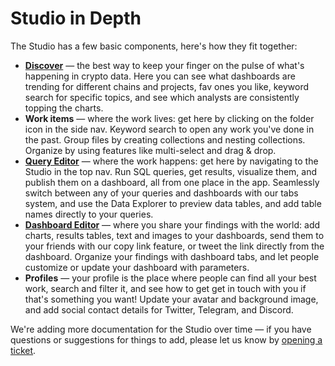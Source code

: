 # Studio in Depth

The Studio has a few basic components, here's how they fit together:

* [**Discover**](../discover.md) — the best way to keep your finger on the pulse of what's happening in crypto data. Here you can see what dashboards are trending for different chains and projects, fav ones you like, keyword search for specific topics, and see which analysts are consistently topping the charts.
* **Work items** — where the work lives: get here by clicking on the folder icon in the side nav. Keyword search to open any work you've done in the past. Group files by creating collections and nesting collections. Organize by using features like multi-select and drag & drop.&#x20;
* [**Query Editor**](query-editor/) — where the work happens: get here by navigating to the Studio in the top nav. Run SQL queries, get results, visualize them, and publish them on a dashboard, all from one place in the app. Seamlessly switch between any of your queries and dashboards with our tabs system, and use the Data Explorer to preview data tables, and add table names directly to your queries.&#x20;
* [**Dashboard Editor**](dashboard-editor/) — where you share your findings with the world: add charts, results tables, text and images to your dashboards, send them to your friends with our copy link feature, or tweet the link directly from the dashboard. Organize your findings with dashboard tabs, and let people customize or update your dashboard with parameters.
* **Profiles** — your profile is the place where people can find all your best work, search and filter it, and see how to get get in touch with you if that's something you want! Update your avatar and background image, and add social contact details for Twitter, Telegram, and Discord.

We're adding more documentation for the Studio over time — if you have questions or suggestions for things to add, please let us know by [opening a ticket](../../../../support/open-a-ticket.md).
